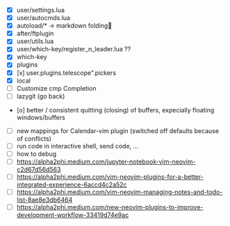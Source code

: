 
- [X] user/settings.lua
- [X] user/autocmds.lua
- [X] autoload/*  -> markdown folding
- [X] after/ftplugin
- [X] user/utils.lua
- [X] user/which-key/register_n_leader.lua ??
- [X] which-key
- [X] plugins
- [X] [x] user.plugins.telescope".pickers
- [X] local
- [ ] Customize cmp Completion
- [ ] lazygit (go back)
- [o] better / consistent quitting (closing) of buffers, expecially floating windows/buffers
- [ ] new mappings for Calendar-vim plugin (switched off defaults because of conflicts)
- [ ] run code in interactive shell, send code, ...
- [ ] how to debug
- [ ] https://alpha2phi.medium.com/jupyter-notebook-vim-neovim-c2d67d56d563
- [ ] https://alpha2phi.medium.com/vim-neovim-plugins-for-a-better-integrated-experience-6accd4c2a52c
- [ ] https://alpha2phi.medium.com/vim-neovim-managing-notes-and-todo-list-8ae8e3db6464
- [ ] https://alpha2phi.medium.com/new-neovim-plugins-to-improve-development-workflow-33419d74e9ac
